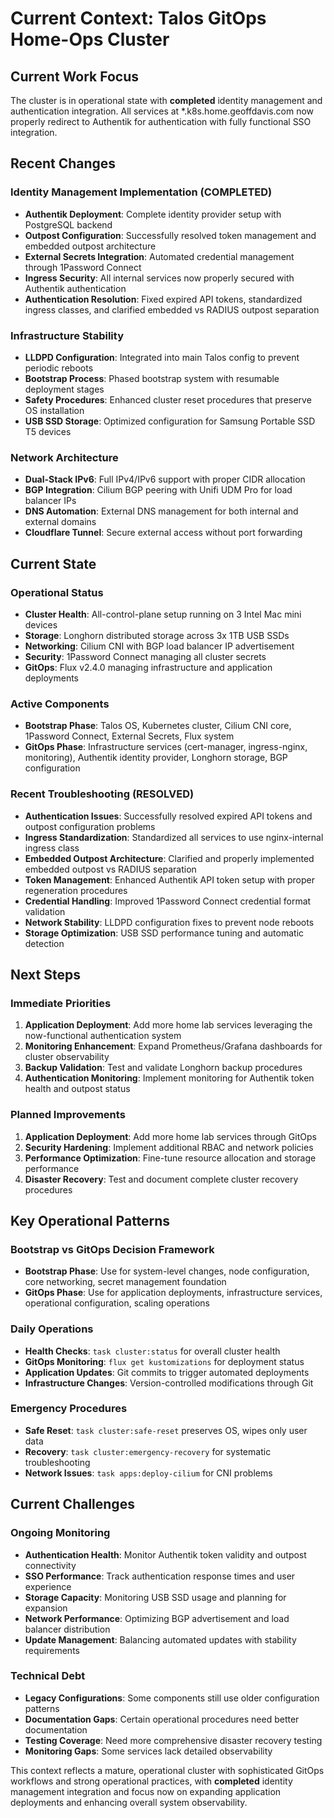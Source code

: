 # Current Context: Talos GitOps Home-Ops Cluster

## Current Work Focus

The cluster is in operational state with **completed** identity management and authentication integration. All services at *.k8s.home.geoffdavis.com now properly redirect to Authentik for authentication with fully functional SSO integration.

## Recent Changes

### Identity Management Implementation (COMPLETED)
- **Authentik Deployment**: Complete identity provider setup with PostgreSQL backend
- **Outpost Configuration**: Successfully resolved token management and embedded outpost architecture
- **External Secrets Integration**: Automated credential management through 1Password Connect
- **Ingress Security**: All internal services now properly secured with Authentik authentication
- **Authentication Resolution**: Fixed expired API tokens, standardized ingress classes, and clarified embedded vs RADIUS outpost separation

### Infrastructure Stability
- **LLDPD Configuration**: Integrated into main Talos config to prevent periodic reboots
- **Bootstrap Process**: Phased bootstrap system with resumable deployment stages
- **Safety Procedures**: Enhanced cluster reset procedures that preserve OS installation
- **USB SSD Storage**: Optimized configuration for Samsung Portable SSD T5 devices

### Network Architecture
- **Dual-Stack IPv6**: Full IPv4/IPv6 support with proper CIDR allocation
- **BGP Integration**: Cilium BGP peering with Unifi UDM Pro for load balancer IPs
- **DNS Automation**: External DNS management for both internal and external domains
- **Cloudflare Tunnel**: Secure external access without port forwarding

## Current State

### Operational Status
- **Cluster Health**: All-control-plane setup running on 3 Intel Mac mini devices
- **Storage**: Longhorn distributed storage across 3x 1TB USB SSDs
- **Networking**: Cilium CNI with BGP load balancer IP advertisement
- **Security**: 1Password Connect managing all cluster secrets
- **GitOps**: Flux v2.4.0 managing infrastructure and application deployments

### Active Components
- **Bootstrap Phase**: Talos OS, Kubernetes cluster, Cilium CNI core, 1Password Connect, External Secrets, Flux system
- **GitOps Phase**: Infrastructure services (cert-manager, ingress-nginx, monitoring), Authentik identity provider, Longhorn storage, BGP configuration

### Recent Troubleshooting (RESOLVED)
- **Authentication Issues**: Successfully resolved expired API tokens and outpost configuration problems
- **Ingress Standardization**: Standardized all services to use nginx-internal ingress class
- **Embedded Outpost Architecture**: Clarified and properly implemented embedded outpost vs RADIUS separation
- **Token Management**: Enhanced Authentik API token setup with proper regeneration procedures
- **Credential Handling**: Improved 1Password Connect credential format validation
- **Network Stability**: LLDPD configuration fixes to prevent node reboots
- **Storage Optimization**: USB SSD performance tuning and automatic detection

## Next Steps

### Immediate Priorities
1. **Application Deployment**: Add more home lab services leveraging the now-functional authentication system
2. **Monitoring Enhancement**: Expand Prometheus/Grafana dashboards for cluster observability
3. **Backup Validation**: Test and validate Longhorn backup procedures
4. **Authentication Monitoring**: Implement monitoring for Authentik token health and outpost status

### Planned Improvements
1. **Application Deployment**: Add more home lab services through GitOps
2. **Security Hardening**: Implement additional RBAC and network policies
3. **Performance Optimization**: Fine-tune resource allocation and storage performance
4. **Disaster Recovery**: Test and document complete cluster recovery procedures

## Key Operational Patterns

### Bootstrap vs GitOps Decision Framework
- **Bootstrap Phase**: Use for system-level changes, node configuration, core networking, secret management foundation
- **GitOps Phase**: Use for application deployments, infrastructure services, operational configuration, scaling operations

### Daily Operations
- **Health Checks**: `task cluster:status` for overall cluster health
- **GitOps Monitoring**: `flux get kustomizations` for deployment status
- **Application Updates**: Git commits to trigger automated deployments
- **Infrastructure Changes**: Version-controlled modifications through Git

### Emergency Procedures
- **Safe Reset**: `task cluster:safe-reset` preserves OS, wipes only user data
- **Recovery**: `task cluster:emergency-recovery` for systematic troubleshooting
- **Network Issues**: `task apps:deploy-cilium` for CNI problems

## Current Challenges

### Ongoing Monitoring
- **Authentication Health**: Monitor Authentik token validity and outpost connectivity
- **SSO Performance**: Track authentication response times and user experience
- **Storage Capacity**: Monitoring USB SSD usage and planning for expansion
- **Network Performance**: Optimizing BGP advertisement and load balancer distribution
- **Update Management**: Balancing automated updates with stability requirements

### Technical Debt
- **Legacy Configurations**: Some components still use older configuration patterns
- **Documentation Gaps**: Certain operational procedures need better documentation
- **Testing Coverage**: Need more comprehensive disaster recovery testing
- **Monitoring Gaps**: Some services lack detailed observability

This context reflects a mature, operational cluster with sophisticated GitOps workflows and strong operational practices, with **completed** identity management integration and focus now on expanding application deployments and enhancing overall system observability.